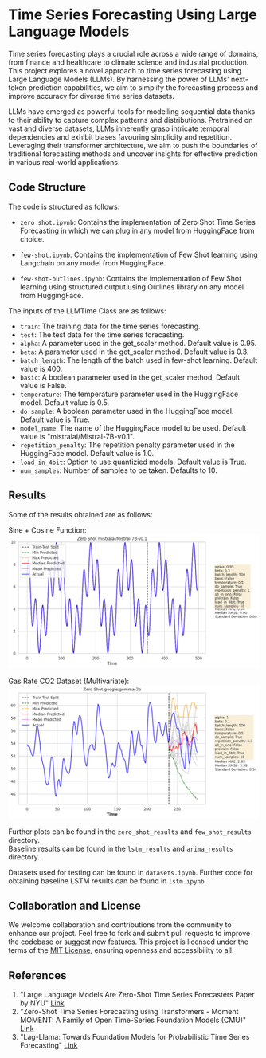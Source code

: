 # Time Series Forecasting Using Large Language Models

Time series forecasting plays a crucial role across a wide range of domains, from finance and healthcare to climate science and industrial production. This project explores a novel approach to time series forecasting using Large Language Models (LLMs). By harnessing the power of LLMs' next-token prediction capabilities, we aim to simplify the forecasting process and improve accuracy for diverse time series datasets.

LLMs have emerged as powerful tools for modelling sequential data thanks to their ability to capture complex patterns and distributions. Pretrained on vast and diverse datasets, LLMs inherently grasp intricate temporal dependencies and exhibit biases favouring simplicity and repetition. Leveraging their transformer architecture, we aim to push the boundaries of traditional forecasting methods and uncover insights for effective prediction in various real-world applications.

## Code Structure

The code is structured as follows:

- `zero_shot.ipynb`: Contains the implementation of Zero Shot Time Series Forecasting in which we can plug in any model from HuggingFace from choice. 

- `few-shot.ipynb`: Contains the implementation of Few Shot learning using Langchain on any model from HuggingFace. 

- `few-shot-outlines.ipynb`: Contains the implementation of Few Shot learning using structured output using Outlines library on any model from HuggingFace.

The inputs of the LLMTime Class are as follows:

- `train`: The training data for the time series forecasting.
- `test`: The test data for the time series forecasting.
- `alpha`: A parameter used in the get_scaler method. Default value is 0.95.
- `beta`: A parameter used in the get_scaler method. Default value is 0.3.
- `batch_length`: The length of the batch used in few-shot learning. Default value is 400.
- `basic`: A boolean parameter used in the get_scaler method. Default value is False.
- `temperature`: The temperature parameter used in the HuggingFace model. Default value is 0.5.
- `do_sample`: A boolean parameter used in the HuggingFace model. Default value is True.
- `model_name`: The name of the HuggingFace model to be used. Default value is "mistralai/Mistral-7B-v0.1".
- `repetition_penalty`: The repetition penalty parameter used in the HuggingFace model. Default value is 1.0.
- `load_in_4bit`: Option to use quantizied models. Default value is True.
- `num_samples`: Number of samples to be taken. Defaults to 10.

## Results

Some of the results obtained are as follows:

Sine + Cosine Function:
![Sine + Cosine Curve](zero_shot_results/Sine+Cosine/mistral-7b-v0.1/Mistral-7B-v0.1-zero-shot-2024-04-06_14-10-16-831.png)

Gas Rate CO2 Dataset (Multivariate):
![Gas Rate CO2](zero_shot_results/GreenHouseCO2/gemma-2b/gemma-2b-zero-shot-2024-03-24_13-15-53-631.png)

Further plots can be found in the `zero_shot_results` and `few_shot_results` directory.  
Baseline results can be found in the `lstm_results` and `arima_results` directory.  

Datasets used for testing can be found in `datasets.ipynb`. Further code for obtaining baseline LSTM results can be found in `lstm.ipynb`.

## Collaboration and License

We welcome collaboration and contributions from the community to enhance our project. Feel free to fork and submit pull requests to improve the codebase or suggest new features. This project is licensed under the terms of the [MIT License](LICENSE), ensuring openness and accessibility to all.

## References

1. "Large Language Models Are Zero-Shot Time Series Forecasters Paper by NYU" [Link](https://arxiv.org/abs/2310.07820)
2. "Zero-Shot Time Series Forecasting using Transformers - Moment MOMENT: A Family of Open Time-Series Foundation Models (CMU)" [Link](https://arxiv.org/abs/2402.03885)
3. "Lag-Llama: Towards Foundation Models for Probabilistic Time Series Forecasting" [Link](https://arxiv.org/html/2310.08278v3#:~:text=By%20applying%20a%20decomposition%20technique,%2C%202005%3B%20Hyndman%20%26%20Athanasopoulos%2C)

